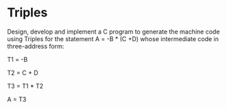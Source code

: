 # Triples
Design, develop and implement a C program to generate the machine code using Triples for
the statement A = -B * (C +D) whose intermediate code in three-address form:

T1 = -B

T2 = C + D

T3 = T1 * T2

A = T3
